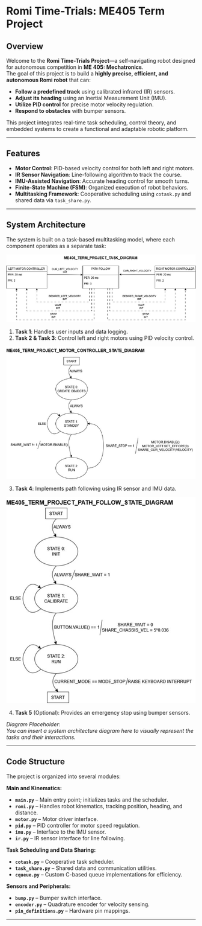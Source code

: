 # Romi Time-Trials: ME405 Term Project

## Overview
Welcome to the **Romi Time-Trials Project**—a self-navigating robot designed for autonomous competition in **ME 405: Mechatronics**.  
The goal of this project is to build a **highly precise, efficient, and autonomous Romi robot** that can:
- **Follow a predefined track** using calibrated infrared (IR) sensors.
- **Adjust its heading** using an Inertial Measurement Unit (IMU).
- **Utilize PID control** for precise motor velocity regulation.
- **Respond to obstacles** with bumper sensors.

This project integrates real-time task scheduling, control theory, and embedded systems to create a functional and adaptable robotic platform.

---

## Features
- **Motor Control**: PID-based velocity control for both left and right motors.
- **IR Sensor Navigation**: Line-following algorithm to track the course.
- **IMU-Assisted Navigation**: Accurate heading control for smooth turns.
- **Finite-State Machine (FSM)**: Organized execution of robot behaviors.
- **Multitasking Framework**: Cooperative scheduling using `cotask.py` and shared data via `task_share.py`.

---

## System Architecture
The system is built on a task-based multitasking model, where each component operates as a separate task:

![Task Diagram](Images/ME405_Term_Project_Task_Diagram.jpg)

1. **Task 1**: Handles user inputs and data logging.
2. **Task 2 & Task 3**: Control left and right motors using PID velocity control.

![Motor Controller State Transition Diagram](Images/ME405_Term_Project_Motor_Controller.jpg)

3. **Task 4**: Implements path following using IR sensor and IMU data.

![Path Follow State Transition Diagram](Images/ME405_Term_Project_Path_Follow.jpg)

4. **Task 5** (Optional): Provides an emergency stop using bumper sensors.

*Diagram Placeholder*:  
_You can insert a system architecture diagram here to visually represent the tasks and their interactions._

---

## Code Structure
The project is organized into several modules:

**Main and Kinematics:**
- **`main.py`** – Main entry point; initializes tasks and the scheduler.
- **`romi.py`** – Handles robot kinematics, tracking position, heading, and distance.
- **`motor.py`** – Motor driver interface.
- **`pid.py`** – PID controller for motor speed regulation.
- **`imu.py`** – Interface to the IMU sensor.
- **`ir.py`** – IR sensor interface for line following.

**Task Scheduling and Data Sharing:**
- **`cotask.py`** – Cooperative task scheduler.
- **`task_share.py`** – Shared data and communication utilities.
- **`cqueue.py`** – Custom C-based queue implementations for efficiency.

**Sensors and Peripherals:**
- **`bump.py`** – Bumper switch interface.
- **`encoder.py`** – Quadrature encoder for velocity sensing.
- **`pin_definitions.py`** – Hardware pin mappings.

---